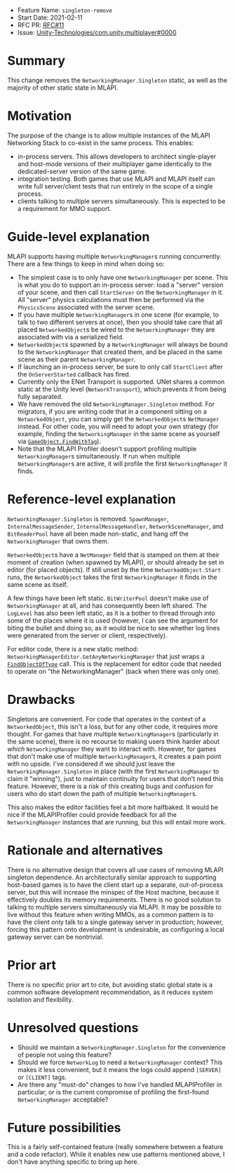 - Feature Name: `singleton-remove`
- Start Date: 2021-02-11
- RFC PR: [RFC#11](https://github.com/Unity-Technologies/com.unity.multiplayer.rfcs/pull/11)
- Issue: [Unity-Technologies/com.unity.multiplayer#0000](https://github.com/Unity-Technologies/com.unity.multiplayer/issues/0000)

# Summary
[summary]: #summary

This change removes the `NetworkingManager.Singleton` static, as well as the majority of other static state in MLAPI. 

# Motivation
[motivation]: #motivation

The purpose of the change is to allow multiple instances of the MLAPI Networking Stack to co-exist in the same process. This enables:
- in-process servers. This allows developers to architect single-player and host-mode versions of their multiplayer game identically to the dedicated-server version of the same game.
- integration testing. Both games that use MLAPI and MLAPI itself can write full server/client tests that run entirely in the scope of a single process. 
- clients talking to multiple servers simultaneously. This is expected to be a requirement for MMO support. 

# Guide-level explanation
[guide-level-explanation]: #guide-level-explanation

MLAPI supports having multiple `NetworkingManager`s running concurrently. There are a few things to keep in mind when doing so:
- The simplest case is to only have one `NetworkingManager` per scene. This is what you do to support an in-process server: load a "server" version of your scene, and then call `StartServer` on the `NetworkingManager` in it. All "server" physics calculations must then be performed via the `PhysicsScene` associated with the server scene.
- If you have multiple `NetworkingManager`s in one scene (for example, to talk to two different servers at once), then you should take care that all placed `NetworkedObject`s be wired to the `NetworkingManager` they are associated with via a serialized field.
- `NetworkedObject`s spawned by a `NetworkingManager` will always be bound to the `NetworkingManager` that created them, and be placed in the same scene as their parent `NetworkingManager`.
- If launching an in-process server, be sure to only call `StartClient` after the `OnServerStarted` callback has fired. 
- Currently only the ENet Transport is supported. UNet shares a common static at the Unity level (`NetworkTransport`), which prevents it from being fully separated.
- We have removed the old `NetworkingManager.Singleton` method. For migrators, if you are writing code that in a component sitting on a `NetworkedObject`, you can simply get the `NetworkedObject`s `NetManager` instead. For other code, you will need to adopt your own strategy (for example, finding the `NetworkingManager` in the same scene as yourself via [`GameObject.FindWithTag`](https://docs.unity3d.com/ScriptReference/GameObject.FindWithTag.html)).
- Note that the MLAPI Profiler doesn't support profiling multiple `NetworkingManager`s simultaneously. If run when multiple `NetworkingManager`s are active, it will profile the first `NetworkingManager` it finds.

# Reference-level explanation
[reference-level-explanation]: #reference-level-explanation

`NetworkingManager.Singleton` is removed. `SpawnManager`, `InternalMessageSender`, `InternalMessageHandler`, `NetworkSceneManager`, and `BitReaderPool` have all been made non-static, and hang off the `NetworkingManager` that owns them. 

`NetworkedObject`s have a `NetManager` field that is stamped on them at their moment of creation (when spawned by MLAPI), or should already be set in editor (for placed objects). If still unset by the time `NetworkedObject.Start` runs, the `NetworkedObject` takes the first `NetworkingManager` it finds in the same scene as itself.

A few things have been left static. `BitWriterPool` doesn't make use of `NetworkingManager` at all, and has consequently been left shared. The `LogLevel` has also been left static, as it is a bother to thread through into some of the places where it is used (however, I can see the argument for biting the bullet and doing so, as it would be nice to see whether log lines were generated from the server or client, respectively).

For editor code, there is a new static method: `NetworkingManagerEditor.GetAnyNetworkingManager` that just wraps a [`FindObjectOfType`](https://docs.unity3d.com/ScriptReference/Object.FindObjectOfType.html) call. This is the replacement for editor code that needed to operate on "the NetworkingManager" (back when there was only one). 

# Drawbacks
[drawbacks]: #drawbacks

Singletons are convenient. For code that operates in the context of a `NetworkedObject`, this isn't a loss, but for any other code, it requires more thought. For games that have multiple `NetworkingManager`s (particularly in the same scene), there is no recourse to making users think harder about _which_ `NetworkingManager` they want to interact with. However, for games that don't make use of multiple `NetworkingManager`s, it creates a pain point with no upside. I've considered if we should just leave the `NetworkingManager.Singleton` in place (with the first `NetworkingManager` to claim it "winning"), just to maintain continuity for users that don't need this feature. However, there is a risk of this creating bugs and confusion for users who do start down the path of multiple `NetworkingManager`s.

This also makes the editor facilities feel a bit more halfbaked. It would be nice if the MLAPIProfiler could provide feedback for all the `NetworkingManager` instances that are running, but this will entail more work. 

# Rationale and alternatives
[rationale-and-alternatives]: #rationale-and-alternatives

There is no alternative design that covers all use cases of removing MLAPI singleton dependence. An architecturally similar approach to supporting host-based games is to have the client start up a separate, out-of-process server, but this will increase the minspec of the Host machine, because it effectively doubles its memory requirements. There is no good solution to talking to multiple servers simultaneously via MLAPI. It may be possible to live without this feature when writing MMOs, as a common pattern is to have the client only talk to a single gateway server in production; however, forcing this pattern onto development is undesirable, as configuring a local gateway server can be nontrivial. 

# Prior art
[prior-art]: #prior-art

There is no specific prior art to cite, but avoiding static global state is a common software development recommendation, as it reduces system isolation and flexibility.

# Unresolved questions
[unresolved-questions]: #unresolved-questions

- Should we maintain a `NetworkingManager.Singleton` for the convenience of people not using this feature?
- Should we force `NetworkLog` to need a `NetworkingManager` context? This makes it less convenient, but it means the logs could append `[SERVER]` or `[CLIENT]` tags. 
- Are there any "must-do" changes to how I've handled MLAPIProfiler in particular, or is the current compromise of profiling the first-found `NetworkingManager` acceptable?

# Future possibilities
[future-possibilities]: #future-possibilities

This is a fairly self-contained feature (really somewhere between a feature and a code refactor). While it enables new use patterns mentioned above, I don't have anything specific to bring up here.